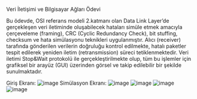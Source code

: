 Veri İletişimi ve Bilgisayar Ağları Ödevi

Bu ödevde, OSI referans modeli 2.katmanı olan Data Link Layer’de gerçekleşen veri iletiminde 
oluşabilecek hataları simüle etmek amacıyla çerçeveleme (framing), CRC (Cyclic Redundancy 
Check), bit stuffing, checksum ve hata simülasyonu teknikleri uygulanmıştır. Alıcı (receiver) 
tarafında gönderilen verilerin doğruluğu kontrol edilmekte, hatalı paketler tespit edilerek yeniden 
iletim (retransmission) süreci tetiklenmektedir. Veri iletimi Stop&Wait protokolü ile 
gerçekleştirilmekte olup, tüm bu işlemler için grafiksel bir arayüz (GUI) üzerinden görsel ve takip 
edilebilir bir şekilde sunulmaktadır.  

Giriş Ekranı:
![image](https://github.com/user-attachments/assets/2523327a-636d-4203-bd98-d3afd9cffef1)
Simülasyon Ekranı:
![image](https://github.com/user-attachments/assets/aef8d453-429a-477a-a4d8-5e9de1926d8f)
![image](https://github.com/user-attachments/assets/fa1d0aa6-9707-4abb-b3a2-7f8a76d29000)
![image](https://github.com/user-attachments/assets/e1eadc12-a7d3-452e-b40c-79f543e98715)
![image](https://github.com/user-attachments/assets/660fb7c8-ba86-4f4e-8b5e-d61f25119383)
